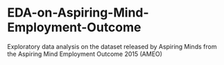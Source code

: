 # EDA-on-Aspiring-Mind-Employment-Outcome
Exploratory data analysis on the dataset released by Aspiring Minds from the Aspiring Mind Employment Outcome 2015 (AMEO)
